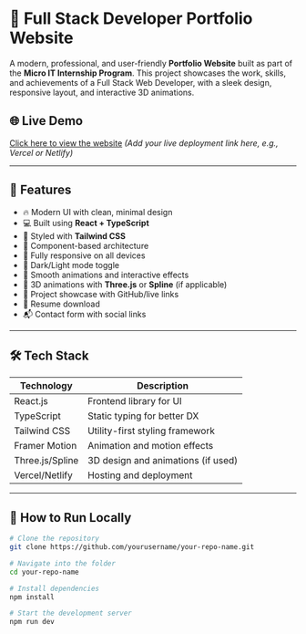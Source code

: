 # 💼 Full Stack Developer Portfolio Website

A modern, professional, and user-friendly **Portfolio Website** built as part of the **Micro IT Internship Program**. This project showcases the work, skills, and achievements of a Full Stack Web Developer, with a sleek design, responsive layout, and interactive 3D animations.

## 🌐 Live Demo

[Click here to view the website](#) *(Add your live deployment link here, e.g., Vercel or Netlify)*

---

## 🚀 Features

- 🔥 Modern UI with clean, minimal design
- 💻 Built using **React + TypeScript**
- 🎨 Styled with **Tailwind CSS**
- 🧠 Component-based architecture
- 📱 Fully responsive on all devices
- 🌙 Dark/Light mode toggle
- 🧩 Smooth animations and interactive effects
- 🧪 3D animations with **Three.js** or **Spline** (if applicable)
- 🔗 Project showcase with GitHub/live links
- 📄 Resume download
- 📬 Contact form with social links

---

## 🛠️ Tech Stack

| Technology      | Description                      |
|-----------------|----------------------------------|
| React.js        | Frontend library for UI          |
| TypeScript      | Static typing for better DX      |
| Tailwind CSS    | Utility-first styling framework  |
| Framer Motion   | Animation and motion effects     |
| Three.js/Spline | 3D design and animations (if used)|
| Vercel/Netlify  | Hosting and deployment           |

---

## 🧩 How to Run Locally

```bash
# Clone the repository
git clone https://github.com/yourusername/your-repo-name.git

# Navigate into the folder
cd your-repo-name

# Install dependencies
npm install

# Start the development server
npm run dev
